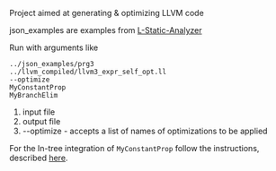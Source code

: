 Project aimed at generating & optimizing LLVM code

json_examples are examples from [L-Static-Analyzer](https://github.com/alex28sh/L-static-analyzer)

Run with arguments like 

```
../json_examples/prg3                
../llvm_compiled/llvm3_expr_self_opt.ll
--optimize
MyConstantProp
MyBranchElim
```

1) input file
2) output file
3) --optimize - accepts a list of names of optimizations to be applied

For the In-tree integration of ```MyConstantProp``` follow the instructions, described [here](https://github.com/10x-Engineers/tutorial-llvm-pass/blob/main/tutorial_hello.md).

